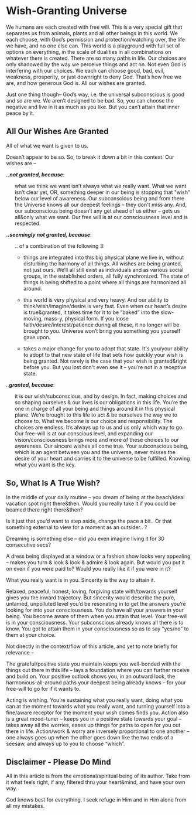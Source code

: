 # Wish-Granting Universe

We humans are each created with free will. This is a very special gift that separates us from animals, plants and all other beings in this world. We each choose, with God’s permission and protection/watching over, the life we have, and no one else can. This world is a playground with full set of options on everything, in the scale of dualities in all combinations on whatever there is created. There are so many paths in life. Our choices are only shadowed by the way we perceive things and act on. Not even God is interfering with our choices. We each can choose good, bad, evil, weakness, prosperity, or just downright to deny God. That’s how free we are, and how generous God is. All our wishes are granted. 

Just one thing though– God’s way, i.e. the universal subconscious is good and so are we. We aren’t designed to be bad. So, you can choose the negative and live in it as much as you like. But you can’t attain that inner peace by it.

## All Our Wishes Are Granted

All of what we want is given to us. 

Doesn’t appear to be so. So, to break it down a bit in this context. Our wishes are  – 

_**..not granted, because**_:

<ul>
what we think we want isn’t always what we really want. What we want isn’t clear yet, OR, something deeper in our being is stopping that "wish" below our level of awareness. Our subconscious being and from there the Universe knows all our deepest feelings – they don't miss any. And, our subconscious being doesn’t any get ahead of us either – gets us all&only what we want. Our free will is at our consciousness level and is respected.  
</ul>

_**..seemingly not granted, because**_:

<ul>
.. of a combination of the following 3:
</ul>
<ul>

* things are integrated into this big physical plane we live in, without disturbing the harmony of all things. All wishes are being granted, not just ours. We’ll all still exist as individuals and as various social groups, in the established orders, all fully synchronized. The state of things is being shifted to a point where all things are harmonized all around. <br>
</ul>
<ul>

* this world is very physical and very heavy. And our ability to think/wish/imagine/desire is very fast. Even when our heart’s desire is true&granted, it takes time for it to be “baked” into the slow-moving, mass-y, physical form. If you loose faith/desire/interest/patience during all these, it no longer will be brought to you. Universe won’t bring you something you yourself gave upon. 
</ul>
<ul>
    
* takes a major change for you to adopt that state. It's you/your ability to adopt to that new state of life that sets how quickly your wish is being granted. Not rarely is the case that your wish is granted&right before you. But you lost don't even see it – you’re not in a receptive state.

</ul>
 

_..**granted, because**_:
<ul>
       it is our wish/subconscious, and by design. In fact, making choices and so shaping ourselves & our lives is our obligations in this life. You’re the one in charge of all your being and things around it in this physical plane. We’re brought to this life to act & be ourselves the way we to choose to. What we become is our choice and responsibility. The choices are endless. It’s always up to us and us only which way to go. Our free-will is at our conscious level, and expanding our vision/consciousness brings more and more of these choices to our awareness. Our sincere wishes all come true. Your subconscious being, which is an agent between you and the universe, never misses the desire of your heart and carries it to the universe to be fulfilled. Knowing what you want is the key. 
</ul>

## So, What Is A True Wish?

In the middle of your daily routine – you dream of being at the beach/ideal vacation spot right there&then. Would you really take it if you could be beamed there right there&then? 

Is it just that you’d want to step aside, change the pace a bit.. Or that something external to view for a moment as an outsider.. ?

Dreaming is something else – did you even imagine living it for 30 consecutive secs?

A dress being displayed at a window or a fashion show looks very appealing – makes you turn & look & look & admire & look again. But would you put it on even if you were paid to? Would you really like it if you were in it? 

What you really want is in you. Sincerity is the way to attain it. 

Relaxed, peaceful, honest, loving, forgiving state with/towards yourself gives you the inward trajectory. But sincerity would describe the pure, untamed, unpolluted level you’d be resonating in to get the answers you’re looking for into your consciousness. You do have all your answers in your being. You become aware of them when you attain that level. Your free-will is in your consciousness. Your subconscious already knows all there is to know. You got to attain them in your consciousness so as to say “yes/no” to them at your choice. 


Not directly in the context/flow of this article, and yet to note briefly for relevance – 

The grateful/positive state you maintain keeps you well-bonded with the things out there in this life – lays a foundation where you can further receive and build on. Your positive outlook shows you, in an outward look, the harmonious-all-around paths your deepest being already knows – for your free-will to go for if it wants to. 

Acting is wishing. You’re sustaining what you really want, doing what you can at the moment towards what you really want, and turning yourself into a fine/aware receptor for the moment your wish comes finds you. Action also is a great mood-tuner – keeps you in a positive state towards your goal – takes away all the worries, eases up things for paths to open for you out there in life. Action/work & worry are inversely proportional to one another – one always goes up when the other goes down like the two ends of a seesaw, and always up to you to choose “which”.

## Disclaimer - Please Do Mind

All in this article is from the emotional/spiritual being of its author. Take from it what feels right, if any, filtered thru your heart&mind, and have your own way.
 
God knows best for everything. I seek refuge in Him and in Him alone from all my mistakes.
